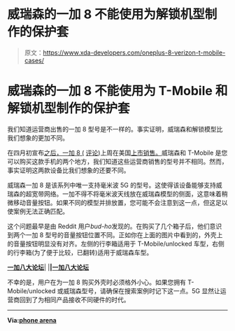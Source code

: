 # 威瑞森的一加 8 不能使用为解锁机型制作的保护套

> 原文：<https://www.xda-developers.com/oneplus-8-verizon-t-mobile-cases/>

# 威瑞森的一加 8 不能使用为 T-Mobile 和解锁机型制作的保护套

我们知道运营商出售的一加 8 型号是不一样的。事实证明，威瑞森和解锁模型比我们想象的更加不同。

在四月初宣布[之后，一加 8 (](https://www.xda-developers.com/oneplus-8-pro-specifications-features-pricing-availability/) [评论](https://www.xda-developers.com/oneplus-8-xda-review/))上周在美国[上市销售。](https://www.xda-developers.com/oneplus-8-pro-oneplus-8-verizon-t-mobile-amazon/)威瑞森和 T-Mobile 是您可以购买这款手机的两个地方，我们知道这些运营商销售的型号并不相同。然而，事实证明这两款设备比我们想象的还要不同。

威瑞森一加 8 是该系列中唯一支持毫米波 5G 的型号。这使得该设备能够支持威瑞森的超宽带网络。一加不得不将毫米波天线放在威瑞森模型的侧面，这意味着稍微移动音量按钮。如果不同的模型并排放置，您可能不会注意到这一点，但这足以使案例无法正确匹配。

这个问题最早是由 Reddit 用户*bud-ho*发现的。在购买了几个箱子后，他们意识到两个一加 8 型号的音量按钮位置不同。正如你在上面的图片中看到的，外壳上的音量按钮明显没有对齐。左侧的行李箱适用于 T-Mobile/unlocked 车型，右侧的行李箱(为了便于比较，已翻转)适用于威瑞森车型。

**[一加八大论坛](https://forum.xda-developers.com/oneplus-8)**| |**|[一加八大论坛](https://forum.xda-developers.com/oneplus-8-pro)**

不幸的是，用户在为一加 8 购买外壳时必须格外小心。如果您拥有 T-Mobile/unlocked 或威瑞森型号，请确保在搜索案例时记下这一点。5G 显然让运营商回到了为相同产品接收不同硬件的时代。

* * *

**Via:[phone arena](https://www.phonearena.com/news/verizon-oneplus-8-5g-case-dual-sim-support_id124337)**